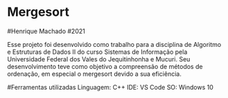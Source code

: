 # Mergesort
#Henrique Machado
#2021

Esse projeto foi desenvolvido como trabalho para a disciplina de Algoritmo e Estruturas de Dados II do curso Sistemas de Informação pela Universidade Federal dos Vales do Jequitinhonha e Mucuri. Seu desenvolvimento teve como objetivo a compreensão de métodos de ordenação, em especial o mergesort devido a sua eficiência. 

#Ferramentas utilizadas
Linguagem: C++
IDE: VS Code
SO: Windows 10
